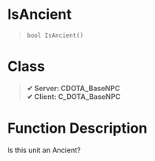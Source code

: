 # IsAncient
> `bool IsAncient()`
# Class
> __✔ Server: CDOTA_BaseNPC__  
> __✔ Client: C_DOTA_BaseNPC__  
# Function Description
Is this unit an Ancient?
